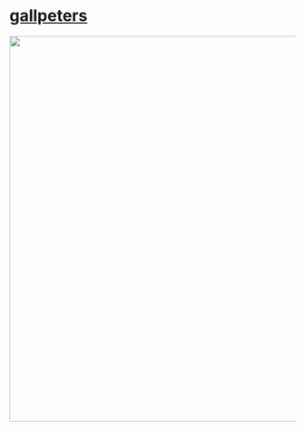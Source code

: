 # [gallpeters](https://gallpeters.vercel.app)

<img src="https://lh3.googleusercontent.com/fife/AAWUweXKOb8KG0kexBaQzAUndNaobXC_1_wWrj3EsNYpDdM228qzcN7YMLxlckqAE_gPj1tTAFyhCVPtHNaJnwlqmO8xV--pU1ac6k1zdvyApxC5PIIHQNxMnGjQcUY7G6hHFi23XF9nQKqx_vFMP-nvPfl9dXlEjJeGM4y79UY8TRjbbjth_mkpboU6rYkKDleYGnEFDeeAUJOlvaAQA0bjlcG1fmGFinbpl8PYE4Q2D1c5iRJPpgV4pK6AgXSQy2_M8fdlAnYNqjRxAjemZBg8IpbMksT7CwWuyoybbIkE78SKG4ZjvcA6NYwfluR6lW2KSp21xhYWAq4kF1JSG5sGNoGbUm1cCGPBSQagBCGL6bHFQFOZtpVpVlFiCWtn8dSfnM3ZqMVM62tOqODh5CEURpFeKoUULlUSrAKSWFXsQrZyoL9mR7LOPnp6RFNv-WC6upGl4TNAnVax-xNxgN1ERkRlK45FWaNJRmTlsnxuYTykRz1NELUO8e5qAWrn1yBvewrHlBCGWfGq6qWDygOXLirQvEhsnm0q9OR8jj0cdmDnN-2SPtSjmwUjv29_8c2r7eP1OMmeOgBpaDcQQnaxuPRN0raHN6qd7pAMHSuJGvgJ5rURkJoFXkldW8Jy482J0UbDuZ3izcOe_0OfsjyFue0pc2BPqxD_esiyzoDk9IkVCQleDV42wleeaDubGRFG3n7YWY6DeFLFImOrYIFFZTCQH7PryBO0bq3jl1WA8gVr6DLUAYQEkd1mWOIi-Z6rCWSKRpa1xbcVpP4lRFUUiCaD8d_H-qFAOA6evJclcVVSEIh0snP7ToKYnayi_Al0k0bSEJ6VgNNA4JIIDZAjMsLypgdItdLef-0qkAJA5mP36r75ZWHzeDhUjwlyDgJUFxB2HoEH4LrtSxmcR84cgT7dYP2ms_SHhqFYoWcdq4s_DdCKSqonbFRSSTKsXKwFVwhIktXA7HWVztwJEehPgUWU5LnUyTHJjX2Oap_n80xHYRJrfSdu_Cfz9xIJCJF01twi6TMTFJto0K2qqqgYLx7mhqBt06kIDq8Gq3XZazScOlpa9U2zL-5BK3fvIxFC8lQIdrdg-bccmWH6_40dh3zW4pw7rKg0sKoqB07iaznI9cmY79f-kscEBH8IwWKQuAXjaciyX4QRyeMu8N-MzujiXiyqYsO_3S_iFnFKYNdAOS12KQUvbSib9DtjuXxwlZ4ZweQ0mV5lUt1SPGIRdOJWQ8y2F2tlpeGjL4QKfLD5kv5rp2iceq4T_7kV0rVCHObKyStrey1Zqa9eMoiu8Wx-0rh05LQeUPU7xufowUJHQtbP7C2iCDua8ZGxqKWeChNbtPfGL6gadqp0cGM=w2880-h1528" width=680 height=680 />

